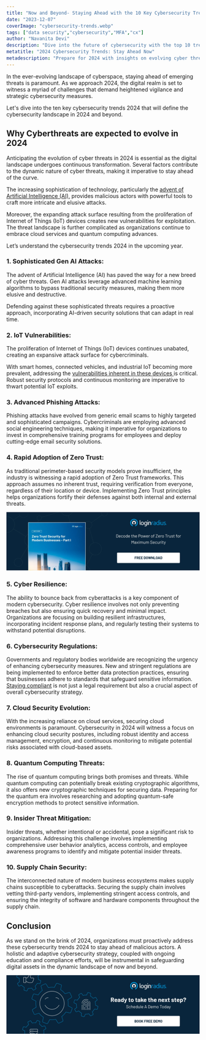 ```yaml
---
title: "Now and Beyond- Staying Ahead with the 10 Key Cybersecurity Trends of 2024"
date: "2023-12-07"
coverImage: "cybersecurity-trends.webp"
tags: ["data security","cybersecurity","MFA","cx"]
author: "Navanita Devi"
description: "Dive into the future of cybersecurity with the top 10 trends for 2024. From Gen AI Attacks to Quantum Computing Threats, fortify your defense and stay ahead in the digital landscape."
metatitle: "2024 Cybersecurity Trends: Stay Ahead Now"
metadescription: "Prepare for 2024 with insights on evolving cyber threats. Explore the top 10 trends, from Gen AI Attacks to Quantum Computing Threats. Strengthen your defense now!"
---
```

In the ever-evolving landscape of cyberspace, staying ahead of emerging threats is paramount. As we approach 2024, the digital realm is set to witness a myriad of challenges that demand heightened vigilance and strategic cybersecurity measures. 

Let's dive into the ten key cybersecurity trends 2024 that will define the cybersecurity landscape in 2024 and beyond.

## Why Cyberthreats are expected to evolve in 2024 

Anticipating the evolution of cyber threats in 2024 is essential as the digital landscape undergoes continuous transformation. Several factors contribute to the dynamic nature of cyber threats, making it imperative to stay ahead of the curve. 

The increasing sophistication of technology, particularly the [advent of Artificial Intelligence (AI),](https://www.loginradius.com/blog/identity/securing-digital-frontier-using-ai/) provides malicious actors with powerful tools to craft more intricate and elusive attacks. 

Moreover, the expanding attack surface resulting from the proliferation of Internet of Things (IoT) devices creates new vulnerabilities for exploitation. The threat landscape is further complicated as organizations continue to embrace cloud services and quantum computing advances.

Let’s understand the cybersecurity trends 2024 in the upcoming year. 

### 1. Sophisticated Gen AI Attacks:

The advent of Artificial Intelligence (AI) has paved the way for a new breed of cyber threats. Gen AI attacks leverage advanced machine learning algorithms to bypass traditional security measures, making them more elusive and destructive. 

Defending against these sophisticated threats requires a proactive approach, incorporating AI-driven security solutions that can adapt in real time.

### 2. IoT Vulnerabilities:

The proliferation of Internet of Things (IoT) devices continues unabated, creating an expansive attack surface for cybercriminals. 

With smart homes, connected vehicles, and industrial IoT becoming more prevalent, addressing the [vulnerabilities inherent in these devices ](https://www.loginradius.com/blog/identity/role-of-ciam-in-iot-security/)is critical. Robust security protocols and continuous monitoring are imperative to thwart potential IoT exploits.

### 3. Advanced Phishing Attacks:

Phishing attacks have evolved from generic email scams to highly targeted and sophisticated campaigns. Cybercriminals are employing advanced social engineering techniques, making it imperative for organizations to invest in comprehensive training programs for employees and deploy cutting-edge email security solutions.

### 4. Rapid Adoption of Zero Trust:

As traditional perimeter-based security models prove insufficient, the industry is witnessing a rapid adoption of Zero Trust frameworks. This approach assumes no inherent trust, requiring verification from everyone, regardless of their location or device. Implementing Zero Trust principles helps organizations fortify their defenses against both internal and external threats.

[![WP-zero-trust-security](WP-zero-trust-security.webp)](https://www.loginradius.com/resource/whitepaper/zero-trust-security-modern-business/)

### 5. Cyber Resilience:

The ability to bounce back from cyberattacks is a key component of modern cybersecurity. Cyber resilience involves not only preventing breaches but also ensuring quick recovery and minimal impact. Organizations are focusing on building resilient infrastructures, incorporating incident response plans, and regularly testing their systems to withstand potential disruptions.

### 6. Cybersecurity Regulations:

Governments and regulatory bodies worldwide are recognizing the urgency of enhancing cybersecurity measures. New and stringent regulations are being implemented to enforce better data protection practices, ensuring that businesses adhere to standards that safeguard sensitive information. [Staying compliant](https://www.loginradius.com/compliances/) is not just a legal requirement but also a crucial aspect of overall cybersecurity strategy.

### 7. Cloud Security Evolution:

With the increasing reliance on cloud services, securing cloud environments is paramount. Cybersecurity in 2024 will witness a focus on enhancing cloud security postures, including robust identity and access management, encryption, and continuous monitoring to mitigate potential risks associated with cloud-based assets.

### 8. Quantum Computing Threats:

The rise of quantum computing brings both promises and threats. While quantum computing can potentially break existing cryptographic algorithms, it also offers new cryptographic techniques for securing data. Preparing for the quantum era involves researching and adopting quantum-safe encryption methods to protect sensitive information.

### 9. Insider Threat Mitigation:

Insider threats, whether intentional or accidental, pose a significant risk to organizations. Addressing this challenge involves implementing comprehensive user behavior analytics, access controls, and employee awareness programs to identify and mitigate potential insider threats.

### 10. Supply Chain Security:

The interconnected nature of modern business ecosystems makes supply chains susceptible to cyberattacks. Securing the supply chain involves vetting third-party vendors, implementing stringent access controls, and ensuring the integrity of software and hardware components throughout the supply chain.

## Conclusion 

As we stand on the brink of 2024, organizations must proactively address these cybersecurity trends 2024 to stay ahead of malicious actors. A holistic and adaptive cybersecurity strategy, coupled with ongoing education and compliance efforts, will be instrumental in safeguarding digital assets in the dynamic landscape of now and beyond.

[![book-a-free-demo-loginradius](../../assets/book-a-demo-loginradius.webp)](https://www.loginradius.com/contact-us?utm_source=blog&utm_medium=web&utm_campaign=cybersecurity-trends-2024)